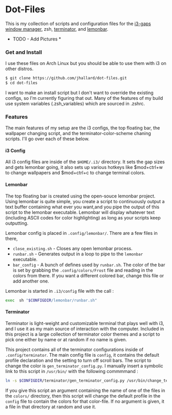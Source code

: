 Dot-Files
===============

This is my collection of scripts and configuration files for the  [i3-gaps window manager][i3gaps], zsh, [terminator][terminator], and [lemonbar][lemonbar].

* TODO - Add Pictures *

### Get and Install
I use these files on Arch Linux but you should be able to use them with i3 on other distros. 
```sh
$ git clone https://github.com/jhallard/dot-files.git
$ cd dot-files
```
I want to make an install script but I don't want to override the existing configs, so I'm currently figuring that out. Many of the features of my build use system variables (.zsh_variables) which are sourced in .zshrc. 

### Features
The main features of my setup are the i3 configs, the top floating bar, the wallpaper changing script,
 and the terminator-color-scheme chaning scripts. I'll go over each of these below.

#### i3 Config
All i3 config files are inside of the `$HOME/.i3/` directory. It sets the gap sizes and gets lemonbar going, it also sets up various hotkeys like $mod+ctrl+w to change wallpapers and $mod+ctrl+c to change terminal colors.

#### Lemonbar
The top floating bar is created using the open-souce lemonbar project.
Using lemonbar is quite simple, you create a script to continuously output a text buffer containing what ever you want,and you pipe the output of this script to the lemonbar executable. Lemonbar will display whatever text (including ASCII codes for color highlighting) as long as your scripts keep outputting.

Lemonbar config is placed in `.config/lemonbar/`. There are a few files in there, 
 * `close_existing.sh` - Closes any open lemonbar process.
 * `runbar.sh` - Generates output in a loop to pipe to the `lemonbar` executable.
 * `bar_config` - A bunch of defines used by `runbar.sh`. The color of the bar is set by grabbing the `.config/colors/Frost` file and reading in the colors from there. If you want a different colored bar, change this file or add another one.
 
Lemonbar is started in `.i3/config` file with the call :
```sh
exec  sh "$CONFIGDIR/lemonbar/runbar.sh" 
```

#### Terminator
Terminator is light-weight and customizable terminal that plays well with i3, and I use it as my main source of interaction
with the computer. Included in this project is a large collection of terminator color themes and a script to pick one either by name or at random if no name is given.

This project contains all of the terminator configurations inside of `.config/terminator`. The main config file is `config`,
it contains the default profile declaration and the setting to turn off scroll bars.
The script to change the color is `gen_terminator_config.py`. I manually insert a symbolic link to this script in `/usr/bin/` with the following commmmand :

```sh
ln -s $CONFIGDIR/terminator/gen_terminator_config.py /usr/bin/change_terminal_theme
```
If you give this script an argument containing the name of one of the files in the `colors/` directory, then this script will change the default profile in the `config` file to contain the colors for that color-file. If no argument is given, it a file in that directory at random and use it. 

 [i3gaps]: https://github.com/Airblader/i3
 [terminator]:http://gnometerminator.blogspot.com/p/introduction.html
 [lemonbar]: https://github.com/LemonBoy/bar


